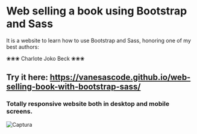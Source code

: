 # Web selling a book using Bootstrap and Sass
It is a website to learn how to use Bootstrap and Sass, honoring one of my best authors: 

❀❀❀ Charlote Joko Beck ❀❀❀
## Try it here: https://vanesascode.github.io/web-selling-book-with-bootstrap-sass/

### Totally responsive website both in desktop and mobile screens.

![Captura](https://github.com/vanesascode/web-selling-book-with-bootstrap-sass/assets/131259155/b1f78dbf-c0a8-49c3-9266-79a39ac2a3b3)



